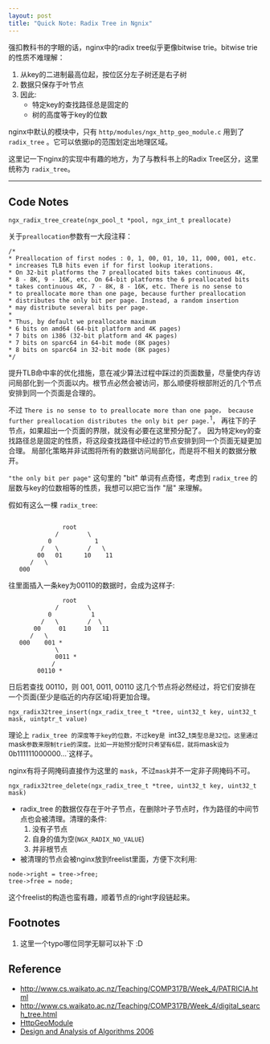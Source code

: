 ```yaml
---
layout: post
title: "Quick Note: Radix Tree in Ngnix"
---
```


强扣教科书的字眼的话，nginx中的radix tree似乎更像bitwise trie。bitwise trie的性质不难理解：

1. 从key的二进制最高位起，按位区分左子树还是右子树
2. 数据只保存于叶节点
3. 因此:
   + 特定key的查找路径总是固定的
   + 树的高度等于key的位数

nginx中默认的模块中，只有 `http/modules/ngx_http_geo_module.c` 用到了 `radix_tree` 。它可以依据ip的范围划定出地理区域。

这里记一下nginx的实现中有趣的地方，为了与教科书上的Radix Tree区分，这里统称为 `radix_tree`。

---------------------

## Code Notes

```
ngx_radix_tree_create(ngx_pool_t *pool, ngx_int_t preallocate)
```

关于`preallocation`参数有一大段注释：

```
/*
* Preallocation of first nodes : 0, 1, 00, 01, 10, 11, 000, 001, etc.
* increases TLB hits even if for first lookup iterations.
* On 32-bit platforms the 7 preallocated bits takes continuous 4K,
* 8 - 8K, 9 - 16K, etc. On 64-bit platforms the 6 preallocated bits
* takes continuous 4K, 7 - 8K, 8 - 16K, etc. There is no sense to
* to preallocate more than one page, because further preallocation
* distributes the only bit per page. Instead, a random insertion
* may distribute several bits per page.
*
* Thus, by default we preallocate maximum
* 6 bits on amd64 (64-bit platform and 4K pages)
* 7 bits on i386 (32-bit platform and 4K pages)
* 7 bits on sparc64 in 64-bit mode (8K pages)
* 8 bits on sparc64 in 32-bit mode (8K pages)
*/

```

提升TLB命中率的优化措施，意在减少算法过程中踩过的页面数量，尽量使内存访问局部化到一个页面以内。根节点必然会被访问，那么顺便将根部附近的几个节点安排到同一个页面是合理的。

不过 `There is no sense to to preallocate more than one page， because further preallocation distributes the only bit per page.`<sup>1</sup>，
再往下的子节点，如果超出一个页面的界限，就没有必要在这里预分配了。
因为特定key的查找路径总是固定的性质，将这段查找路径中经过的节点安排到同一个页面无疑更加合理。
局部化策略并非试图将所有的数据访问局部化，而是将不相关的数据分散开。

`"the only bit per page"` 这句里的 "bit" 单词有点奇怪，考虑到 `radix_tree` 的层数与key的位数相等的性质，我想可以把它当作 "层" 来理解。

假如有这么一棵 `radix_tree`:


```

               root
             /        \
           0            1
         /   \        /   \
        00   01      10    11
      /   \   
   000
```    

往里面插入一条key为00110的数据时，会成为这样子:


```
               root
             /        \
           0           1
         /   \        /  \
       00     01     10   11
      /   \
   000    001 *
             \      
             0011 *
            /
        00110 *
```

日后若查找 00110，则 001, 0011, 00110 这几个节点将必然经过，将它们安排在一个页面(至少是临近的内存区域)将更加合理。

```
ngx_radix32tree_insert(ngx_radix_tree_t *tree, uint32_t key, uint32_t mask, uintptr_t value)
```

理论上 `radix_tree 的深度等于key的位数，不过`key`是 `int32_t` 类型总是32位。这里通过 `mask` 参数来限制trie的深度。比如一开始预分配时只希望有6层，就将 `mask` 设为 `0b111111000000…`这样子。

nginx有将子网掩码直接作为这里的 `mask`，不过`mask`并不一定非子网掩码不可。

```
ngx_radix32tree_delete(ngx_radix_tree_t *tree, uint32_t key, uint32_t mask)
```

+ radix_tree 的数据仅存在于叶子节点，在删除叶子节点时，作为路径的中间节点也会被清理。清理的条件:
  1. 没有子节点
  2. 自身的值为空(`NGX_RADIX_NO_VALUE`)
  3. 并非根节点
+ 被清理的节点会被nginx放到freelist里面，方便下次利用:

```
node->right = tree->free;
tree->free = node;
```

这个freelist的构造也蛮有趣，顺着节点的right字段链起来。

## Footnotes

1. 这里一个typo哪位同学无聊可以补下 :D

## Reference
+ http://www.cs.waikato.ac.nz/Teaching/COMP317B/Week_4/PATRICIA.html
+ http://www.cs.waikato.ac.nz/Teaching/COMP317B/Week_4/digital_search_tree.html
+ [HttpGeoModule](http://wiki.nginx.org/HttpGeoModule)
+ [Design and Analysis of Algorithms 2006](http://www.cs.waikato.ac.nz/Teaching/COMP317B/2006index.html)


